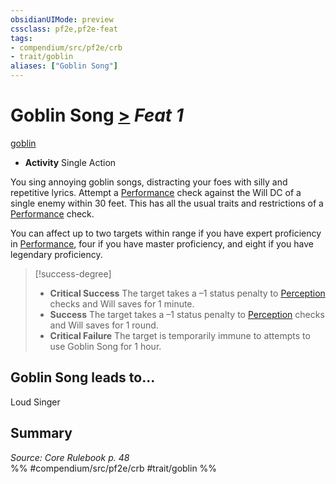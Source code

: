 ```yaml
---
obsidianUIMode: preview
cssclass: pf2e,pf2e-feat
tags:
- compendium/src/pf2e/crb
- trait/goblin
aliases: ["Goblin Song"]
---
```

# Goblin Song  [>](/rules/core-rulebook/chapter-9-playing-the-game.md#Actions "Single Action") *Feat 1*  
[goblin](/rules/traits/goblin.md)  

- **Activity** Single Action

You sing annoying goblin songs, distracting your foes with silly and repetitive lyrics. Attempt a [Performance](/compendium/skills.md#Performance) check against the Will DC of a single enemy within 30 feet. This has all the usual traits and restrictions of a [Performance](/compendium/skills.md#Performance) check.

You can affect up to two targets within range if you have expert proficiency in [Performance](/compendium/skills.md#Performance), four if you have master proficiency, and eight if you have legendary proficiency.

> [!success-degree] 
> - **Critical Success** The target takes a –1 status penalty to [Perception](/compendium/skills.md#Perception) checks and Will saves for 1 minute.
> - **Success** The target takes a –1 status penalty to [Perception](/compendium/skills.md#Perception) checks and Will saves for 1 round.
> - **Critical Failure** The target is temporarily immune to attempts to use Goblin Song for 1 hour.

## Goblin Song leads to...

Loud Singer

## Summary

*Source: Core Rulebook p. 48*  
%% #compendium/src/pf2e/crb #trait/goblin %%